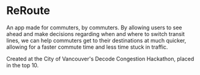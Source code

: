 # ReRoute

An app made for commuters, by commuters. By allowing users to see ahead and make decisions regarding when and where to switch transit lines,
we can help commuters get to their destinations at much quicker, allowing for a faster commute time and less time stuck in traffic.

Created at the City of Vancouver's Decode Congestion Hackathon, placed in the top 10.
